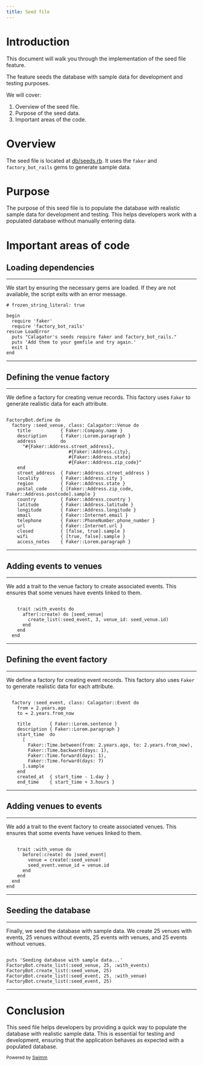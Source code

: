 ```yaml
---
title: Seed file
---
```

# Introduction

This document will walk you through the implementation of the seed file feature.

The feature seeds the database with sample data for development and testing purposes.

We will cover:

1. Overview of the seed file.
2. Purpose of the seed data.
3. Important areas of the code.

# Overview

The seed file is located at <SwmPath>[db/seeds.rb](/db/seeds.rb)</SwmPath>. It uses the <SwmToken path="/db/seeds.rb" pos="4:4:4" line-data="  require &#39;faker&#39;">`faker`</SwmToken> and <SwmToken path="/db/seeds.rb" pos="5:4:4" line-data="  require &#39;factory_bot_rails&#39;">`factory_bot_rails`</SwmToken> gems to generate sample data.

# Purpose

The purpose of this seed file is to populate the database with realistic sample data for development and testing. This helps developers work with a populated database without manually entering data.

# Important areas of code

## Loading dependencies

<SwmSnippet path="/db/seeds.rb" line="1">

---

We start by ensuring the necessary gems are loaded. If they are not available, the script exits with an error message.

```
# frozen_string_literal: true

begin
  require 'faker'
  require 'factory_bot_rails'
rescue LoadError
  puts "Calagator's seeds require faker and factory_bot_rails."
  puts 'Add them to your gemfile and try again.'
  exit 1
end
```

---

</SwmSnippet>

## Defining the venue factory

<SwmSnippet path="/db/seeds.rb" line="11">

---

We define a factory for creating venue records. This factory uses <SwmToken path="/db/seeds.rb" pos="14:5:5" line-data="    title           { Faker::Company.name }">`Faker`</SwmToken> to generate realistic data for each attribute.

```

FactoryBot.define do
  factory :seed_venue, class: Calagator::Venue do
    title           { Faker::Company.name }
    description     { Faker::Lorem.paragraph }
    address         do
      "#{Faker::Address.street_address},
                       #{Faker::Address.city},
                       #{Faker::Address.state}
                       #{Faker::Address.zip_code}"
    end
    street_address  { Faker::Address.street_address }
    locality        { Faker::Address.city }
    region          { Faker::Address.state }
    postal_code     { [Faker::Address.zip_code, Faker::Address.postcode].sample }
    country         { Faker::Address.country }
    latitude        { Faker::Address.latitude }
    longitude       { Faker::Address.longitude }
    email           { Faker::Internet.email }
    telephone       { Faker::PhoneNumber.phone_number }
    url             { Faker::Internet.url }
    closed          { [false, true].sample }
    wifi            { [true, false].sample }
    access_notes    { Faker::Lorem.paragraph }
```

---

</SwmSnippet>

## Adding events to venues

<SwmSnippet path="/db/seeds.rb" line="35">

---

We add a trait to the venue factory to create associated events. This ensures that some venues have events linked to them.

```

    trait :with_events do
      after(:create) do |seed_venue|
        create_list(:seed_event, 3, venue_id: seed_venue.id)
      end
    end
  end
```

---

</SwmSnippet>

## Defining the event factory

<SwmSnippet path="/db/seeds.rb" line="42">

---

We define a factory for creating event records. This factory also uses <SwmToken path="/db/seeds.rb" pos="47:5:5" line-data="    title       { Faker::Lorem.sentence }">`Faker`</SwmToken> to generate realistic data for each attribute.

```

  factory :seed_event, class: Calagator::Event do
    from = 2.years.ago
    to = 2.years.from_now

    title       { Faker::Lorem.sentence }
    description { Faker::Lorem.paragraph }
    start_time  do
      [
        Faker::Time.between(from: 2.years.ago, to: 2.years.from_now),
        Faker::Time.backward(days: 1),
        Faker::Time.forward(days: 1),
        Faker::Time.forward(days: 7)
      ].sample
    end
    created_at  { start_time - 1.day }
    end_time    { start_time + 3.hours }
```

---

</SwmSnippet>

## Adding venues to events

<SwmSnippet path="/db/seeds.rb" line="59">

---

We add a trait to the event factory to create associated venues. This ensures that some events have venues linked to them.

```

    trait :with_venue do
      before(:create) do |seed_event|
        venue = create(:seed_venue)
        seed_event.venue_id = venue.id
      end
    end
  end
end
```

---

</SwmSnippet>

## Seeding the database

<SwmSnippet path="/db/seeds.rb" line="68">

---

Finally, we seed the database with sample data. We create 25 venues with events, 25 venues without events, 25 events with venues, and 25 events without venues.

```

puts 'Seeding database with sample data...'
FactoryBot.create_list(:seed_venue, 25, :with_events)
FactoryBot.create_list(:seed_venue, 25)
FactoryBot.create_list(:seed_event, 25, :with_venue)
FactoryBot.create_list(:seed_event, 25)
```

---

</SwmSnippet>

# Conclusion

This seed file helps developers by providing a quick way to populate the database with realistic sample data. This is essential for testing and development, ensuring that the application behaves as expected with a populated database.

<SwmMeta version="3.0.0" repo-id="Z2l0aHViJTNBJTNBY2FsYWdhdG9yJTNBJTNBY2hyaXNicnVt" repo-name="calagator"><sup>Powered by [Swimm](https://app.swimm.io/)</sup></SwmMeta>
